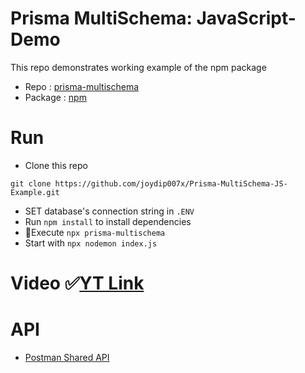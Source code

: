 
# Prisma MultiSchema: JavaScript-Demo


This repo demonstrates working example of the npm package 
- Repo : [prisma-multischema](https://github.com/joydip007x/Prisma-MultiSchema) 
- Package : [npm](https://www.npmjs.com/package/prisma-multischema)

# Run

 - Clone this repo
  ```
  git clone https://github.com/joydip007x/Prisma-MultiSchema-JS-Example.git
  ```
- SET database's connection string in `.ENV`
- Run `npm install` to install dependencies
- 🎯Execute `npx prisma-multischema` 
- Start with `npx nodemon index.js`


# Video  ✅[YT Link](https://youtu.be/4GOuJLvGVko)

# API
- [Postman Shared API ](https://documenter.getpostman.com/view/15393845/2s93m4X2he)
